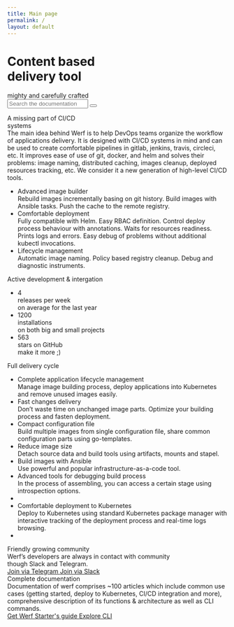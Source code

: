 ```yaml
---
title: Main page
permalink: /
layout: default
---
```


<div class="welcome">
    <div class="page__container">
        <div class="welcome__content">
            <h1 class="welcome__title">
                Content based<br/>
                delivery tool
            </h1>
            <div class="welcome__subtitle">
                mighty and carefully crafted
            </div>
            <form action="https://www.google.com/search" class="welcome__search" method="get" name="searchform" target="_blank">
                <input name="sitesearch" type="hidden" value="werf.io">
                <input autocomplete="on" class="page__input welcome__search-input" name="q" placeholder="Search the documentation" required="required"  type="text">
                <button type="submit" class="page__icon page__icon_search welcome__search-btn"></button>
            </form>
        </div>
    </div>
</div>

<div class="page__container">
    <div class="intro">
            <div class="intro__image"></div>
            <div class="intro__content">
                <div class="intro__title">
                    A missing part of CI/CD<br/> systems
                </div>
                <div class="intro__text">
                    The main idea behind Werf is to help DevOps teams organize the workflow of applications delivery. It is designed with CI/CD systems in mind and can be used to create comfortable pipelines in gitlab, jenkins, travis, circleci, etc. It improves ease of use of git, docker, and helm and solves their problems: image naming, distributed caching, images cleanup, deployed resources tracking, etc. We consider it a new generation of high-level CI/CD tools.
                </div>
            </div>
    </div>
</div>

<div class="page__container">
    <ul class="intro-extra">
        <li class="intro-extra__item">
            <div class="intro-extra__item-title">
                Advanced image builder
            </div>
            <div class="intro-extra__item-text">
                Rebuild images incrementally basing on git history. Build images with Ansible tasks. Push the cache to the remote registry.
            </div>
        </li>
        <li class="intro-extra__item">
            <div class="intro-extra__item-title">
                Comfortable deployment
            </div>
            <div class="intro-extra__item-text">
                Fully compatible with Helm. Easy RBAC definition. Control deploy process behaviour with annotations. Waits for resources readiness. Prints logs and errors. Easy debug of problems without additional kubectl invocations.
            </div>
        </li>
        <li class="intro-extra__item">
            <div class="intro-extra__item-title">
                Lifecycle management
            </div>
            <div class="intro-extra__item-text">
                Automatic image naming. Policy based registry cleanup. Debug and diagnostic instruments.
            </div>
        </li>
    </ul>
</div>

<div class="stats">
    <div class="page__container">
        <div class="stats__content">
            <div class="stats__title">Active development & intergation</div>
            <ul class="stats__list">
                <li class="stats__list-item">
                    <div class="stats__list-item-num">4</div>
                    <div class="stats__list-item-title">releases per week</div>
                    <div class="stats__list-item-subtitle">on average for the last year</div>
                </li>
                <li class="stats__list-item">
                    <div class="stats__list-item-num">1200</div>
                    <div class="stats__list-item-title">installations</div>
                    <div class="stats__list-item-subtitle">on both big and small projects</div>
                </li>
                <li class="stats__list-item">
                    <div class="stats__list-item-num gh_counter">563</div>
                    <div class="stats__list-item-title">stars on GitHub</div>
                    <div class="stats__list-item-subtitle">make it more ;)</div>
                </li>
            </ul>
        </div>
    </div>
</div>

<div class="features">
    <div class="page__container">
        <div class="features__title">Full delivery cycle</div>
        <ul class="features__list">
            <li class="features__list-item">
                <div class="features__list-item-icon features__list-item-icon_lifecycle"></div>
                <div class="features__list-item-title">Complete application lifecycle management</div>
                <div class="features__list-item-text">Manage image building process, deploy applications into Kubernetes and remove unused images easily.</div>
            </li>
            <li class="features__list-item">
                <div class="features__list-item-icon features__list-item-icon_changes"></div>
                <div class="features__list-item-title">Fast changes delivery</div>
                <div class="features__list-item-text">Don’t waste time on unchanged image parts. Optimize your building process and fasten deployment.</div>
            </li>
            <li class="features__list-item">
                <div class="features__list-item-icon features__list-item-icon_config"></div>
                <div class="features__list-item-title">Compact configuration file</div>
                <div class="features__list-item-text">Build multiple images from single configuration file, share common configuration parts using go-templates.</div>
            </li>
            <li class="features__list-item">
                <div class="features__list-item-icon features__list-item-icon_size"></div>
                <div class="features__list-item-title">Reduce image size</div>
                <div class="features__list-item-text">Detach source data and build tools using artifacts, mounts and stapel.</div>
            </li>
            <li class="features__list-item">
                <div class="features__list-item-icon features__list-item-icon_ansible"></div>
                <div class="features__list-item-title">Build images with <span>Ansible</span></div>
                <div class="features__list-item-text">Use powerful and popular infrastructure-as-a-code tool.</div>
            </li>
            <li class="features__list-item">
                <div class="features__list-item-icon features__list-item-icon_debug"></div>
                <div class="features__list-item-title">Advanced tools for debugging build process</div>
                <div class="features__list-item-text">In the process of assembling, you can access a certain stage using introspection options.</div>
            </li>
            <li class="features__list-item"></li>
            <li class="features__list-item">
                <div class="features__list-item-icon features__list-item-icon_kubernetes"></div>
                <div class="features__list-item-title">Comfortable deployment to <span>Kubernetes</span></div>
                <div class="features__list-item-text">Deploy to Kubernetes using standard Kubernetes package manager with interactive tracking of the deployment process and real-time logs browsing.</div>
            </li>
            <li class="features__list-item"></li>
        </ul>
    </div>
</div>

<div class="community">
    <div class="page__container">
        <div class="community__content">
            <div class="community__title">Friendly growing community</div>
            <div class="community__subtitle">Werf’s developers are always in contact with community<br/> though Slack and Telegram.</div>
            <div class="community__btns">
                <a href="https://t.me/werf_ru" target="_blank" class="page__btn page__btn_w community__btn">
                    <span class="page__icon page__icon_telegram"></span>
                    Join via Telegram
                </a>
                <a href="https://cloud-native.slack.com/messages/CHY2THYUU" target="_blank" class="page__btn page__btn_w community__btn">
                    <span class="page__icon page__icon_slack"></span>
                    Join via Slack
                </a>
            </div>
        </div>
    </div>
</div>

<div class="page__container">
    <div class="documentation">
        <div class="documentation__image">
        </div>
        <div class="documentation__info">
            <div class="documentation__info-title">
                Complete documentation
            </div>
            <div class="documentation__info-text">
                Documentation of werf comprises ~100 articles which include common use cases (getting started, deploy to Kubernetes, CI/CD integration and more), comprehensive description of its functions & architecture as well as CLI commands.
            </div>
        </div>
        <div class="documentation__btns">
            <a href="https://github.com/flant/werf" target="_blank" class="page__btn page__btn_b documentation__btn">
                Get Werf
            </a>
            <a href="{{ site.baseurl }}/how_to/" class="page__btn page__btn_o documentation__btn">
                Starter's guide
            </a>
            <a href="{{ site.baseurl }}/cli/" class="page__btn page__btn_o documentation__btn">
                Explore CLI
            </a>
        </div>
    </div>
</div>
